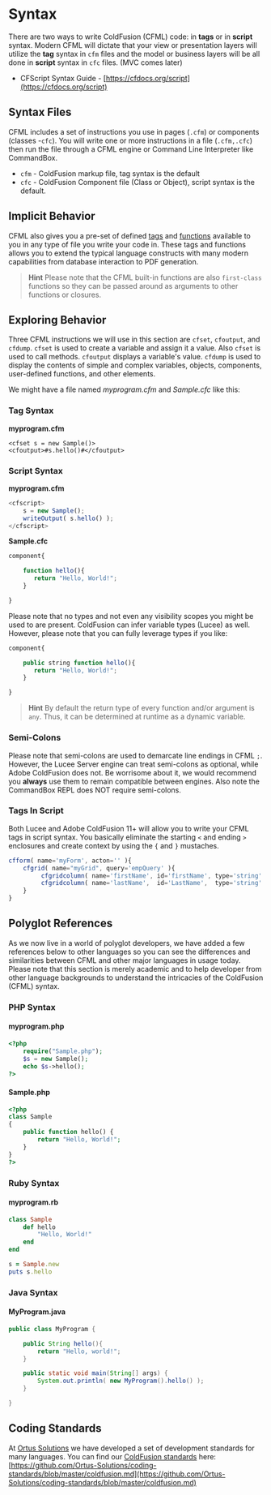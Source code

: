 # Syntax

There are two ways to write ColdFusion \(CFML\) code: in **tags** or in **script** syntax. Modern CFML will dictate that your view or presentation layers will utilize the **tag** syntax in `cfm` files and the model or business layers will be all done in **script** syntax in `cfc` files. \(MVC comes later\)

* CFScript Syntax Guide - [https://cfdocs.org/script](https://cfdocs.org/script)

## Syntax Files

CFML includes a set of instructions you use in pages \(`.cfm`\) or components \(classes -`cfc`\). You will write one or more instructions in a file \(`.cfm,.cfc`\) then run the file through a CFML engine or Command Line Interpreter like CommandBox.

* `cfm` - ColdFusion markup file, tag syntax is the default
* `cfc` - ColdFusion Component file \(Class or Object\), script syntax is the default. 

## Implicit Behavior

CFML also gives you a pre-set of defined [tags](https://cfdocs.org/tags) and [functions](https://cfdocs.org/functions) available to you in any type of file you write your code in. These tags and functions allows you to extend the typical language constructs with many modern capabilities from database interaction to PDF generation.

> **Hint** Please note that the CFML built-in functions are also `first-class` functions so they can be passed around as arguments to other functions or closures.

## Exploring Behavior

Three CFML instructions we will use in this section are `cfset`, `cfoutput`, and `cfdump`. `cfset` is used to create a variable and assign it a value. Also `cfset` is used to call methods. `cfoutput` displays a variable's value. `cfdump` is used to display the contents of simple and complex variables, objects, components, user-defined functions, and other elements.

We might have a file named _myprogram.cfm_ and _Sample.cfc_ like this:

### Tag Syntax

**myprogram.cfm**

```markup
<cfset s = new Sample()>
<cfoutput>#s.hello()#</cfoutput>
```

### Script Syntax

**myprogram.cfm**

```javascript
<cfscript>
    s = new Sample();
    writeOutput( s.hello() );
</cfscript>
```

**Sample.cfc**

```javascript
component{

    function hello(){
       return "Hello, World!";
    }

}
```

Please note that no types and not even any visibility scopes you might be used to are present. ColdFusion can infer variable types \(Lucee\) as well. However, please note that you can fully leverage types if you like:

```javascript
component{

    public string function hello(){
       return "Hello, World!";
    }

}
```

> **Hint** By default the return type of every function and/or argument is `any`. Thus, it can be determined at runtime as a dynamic variable.

### Semi-Colons

Please note that semi-colons are used to demarcate line endings in CFML `;`. However, the Lucee Server engine can treat semi-colons as optional, while Adobe ColdFusion does not. Be worrisome about it, we would recommend you **always** use them to remain compatible between engines. Also note the CommandBox REPL does NOT require semi-colons.

### Tags In Script

Both Lucee and Adobe ColdFusion 11+ will allow you to write your CFML tags in script syntax. You basically eliminate the starting `<` and ending `>` enclosures and create context by using the `{` and `}` mustaches.

```javascript
cfform( name='myForm', acton='' ){
    cfgrid( name="myGrid", query='empQuery' ){
         cfgridcolumn( name='firstName', id='firstName', type='string' );
         cfgridcolumn( name='lastName',  id='LastName',  type='string' );
    }  
}
```

## Polyglot References

As we now live in a world of polyglot developers, we have added a few references below to other languages so you can see the differences and similarities between CFML and other major languages in usage today.  Please note that this section is merely academic and to help developer from other language backgrounds to understand the intricacies of the ColdFusion \(CFML\) syntax.

### PHP Syntax

#### myprogram.php

```php
<?php
    require("Sample.php");
    $s = new Sample();
    echo $s->hello();
?>
```

#### Sample.php

```php
<?php
class Sample
{
    public function hello() {
        return "Hello, World!";
    }
}
?>
```

### Ruby Syntax

#### myprogram.rb

```ruby
class Sample
    def hello
        "Hello, World!"
    end
end

s = Sample.new
puts s.hello
```

### Java Syntax

#### MyProgram.java

```java
public class MyProgram {

    public String hello(){
        return "Hello, world!";
    }

    public static void main(String[] args) {
        System.out.println( new MyProgram().hello() );
    }

}
```

## Coding Standards

At [Ortus Solutions](https://www.ortussolutions.com) we have developed a set of development standards for many languages. You can find our [ColdFusion standards](https://github.com/Ortus-Solutions/coding-standards/blob/master/coldfusion.md) here: [https://github.com/Ortus-Solutions/coding-standards/blob/master/coldfusion.md](https://github.com/Ortus-Solutions/coding-standards/blob/master/coldfusion.md)

